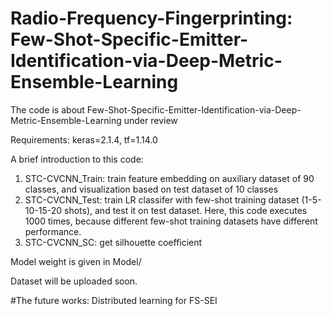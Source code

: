 # Radio-Frequency-Fingerprinting: Few-Shot-Specific-Emitter-Identification-via-Deep-Metric-Ensemble-Learning
The code is about Few-Shot-Specific-Emitter-Identification-via-Deep-Metric-Ensemble-Learning under review

Requirements: keras=2.1.4, tf=1.14.0

A brief introduction to this code:
1. STC-CVCNN_Train: train feature embedding on auxiliary dataset of 90 classes, and visualization based on test dataset of 10 classes
2. STC-CVCNN_Test: train LR classifer with few-shot training dataset (1-5-10-15-20 shots), and test it on test dataset. Here, this code executes 1000 times, because different few-shot training datasets have different performance.
3. STC-CVCNN_SC: get silhouette coefficient

Model weight is given in Model/
 
Dataset will be uploaded soon.


#The future works: Distributed learning for FS-SEI
